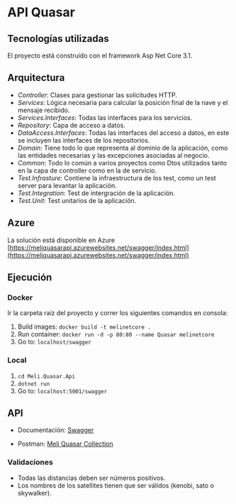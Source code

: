 # API Quasar

## Tecnologías utilizadas
El proyecto está construído con el framework Asp Net Core 3.1.

## Arquitectura

- _Controller_: Clases para gestionar las solicitudes HTTP.
- _Services_: Lógica necesaria para calcular la posición final de la nave y el mensaje recibido.
- _Services.Interfaces_: Todas las interfaces para los servicios.
- _Repository_: Capa de acceso a datos.
- _DataAccess.Interfaces_: Todas las interfaces del acceso a datos, en este se incluyen las interfaces de los repositorios.
- _Domain_: Tiene todo lo que representa al dominio de la aplicación, como las entidades necesarias y las excepciones asociadas al negocio.
- _Common_: Todo lo común a varios proyectos como Dtos utilizados tanto en la capa de controller como en la de servicio.
- _Test.Infrasture_: Contiene la infraestructura de los test, como un test server para levantar la aplicación.
- _Test.Integration_: Test de intergración de la aplicación.
- _Test.Unit_: Test unitarios de la aplicación.

## Azure
La solución está disponible en Azure
[https://meliquasarapi.azurewebsites.net/swagger/index.html](https://meliquasarapi.azurewebsites.net/swagger/index.html)

## Ejecución

### Docker

Ir la carpeta raíz del proyecto y correr los siguientes comandos en consola:
1. Build images:
`docker build -t melinetcore .`
2. Run container: 
`docker run -d -p 80:80 --name Quasar melinetcore`
3. Go to:
`localhost/swagger`
### Local
1. `cd Meli.Quasar.Api`
2. `dotnet run`
3. Go to:
`localhost:5001/swagger`
## API

- Documentación: [Swagger](https://meliquasarapi.azurewebsites.net/swagger/index.html)

- Postman: [Meli Quasar Collection](https://www.postman.com/agusdsr/workspace/meli/collection/6179752-d1e56b65-0302-43f0-8153-274eb897a3de?ctx=documentation)


### Validaciones
- Todas las distancias deben ser números positivos.
- Los nombres de los satellites tienen que ser válidos (kenobi, sato o skywalker).

